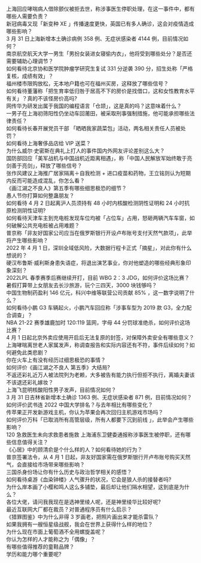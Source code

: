 上海回应哮喘病人借除颤仪被拒去世，称涉事医生停职处理，在这一事件中，都有哪些人需要负责？  
新冠病毒又现「新变种 XE 」传播速度更快，英国已有多人确诊，这会对疫情造成哪些影响？  
3 月 31 日上海新增本土确诊病例 358 例、无症状感染者 4144 例，目前情况如何？  
南京航空航天大学一男生「男扮女装进女寝偷内衣」，他将受到哪些处分？是否还需要辅助心理调节？  
如何看待北京协和医学院肿瘤学研究生复试 331 分逆袭 390 分，招生处称「严格复核，成绩有效」？  
福州楼市限购放松，无本地户籍也可在福州买房，这释放了哪些信号？  
如何看待董藩称「把生育率低归咎于居高不下的房价是找借口，这和女性教育水平有关」？真的不该怪房价高吗?  
网传华为研发出属于我国的编程语言「仓颉」，这是真的吗？这意味着什么？  
一男子在上海初筛阳性仍坐动车回莆田，被采取刑事强制措施，他可能承担哪些法律责任？  
如何看待长春开展党员干部 「晒晒我家蔬菜包」活动，两名相关责任人员被处罚？  
如何看待上海奢侈品店给 VIP 送菜？  
为什么威尔·史密斯在典礼上打人的事件国内外网友评论差别这么大？  
国防部回应「美军战机与中国战机近距离相遇」，称「中国人民解放军始终敢于亮剑善于亮剑」，释放了哪些信号？  
张作风建议上海推广居家隔离＋自我检测 + 进口疫苗和药物，王立铭则认为短期内反而可能造成混乱，你怎么看？  
《画江湖之不良人》第五季有哪些细思极恐的细节？  
愚人节你打算如何整蛊朋友？  
如何看待 4 月 2 日起离沪人员须持有 48 小时内核酸检测阴性证明和 24 小时抗原检测阴性证明?  
如何看待天津车主到充电桩发现车位均被「占位车」占用，怒砸两辆汽车车窗，如何破解公共充电桩被占用难题？  
普京称「非友好国家公司应当在俄罗斯银行开设卢布账号支付天然气款项」，此举将产生哪些影响？  
2022 年 4 月 1 日，深圳全域低风险，大数据行程卡正式「摘星」，对此你有什么想说的？  
硬汉布鲁斯·威利斯身患失语症，将退出演艺事业，你对他塑造的哪些经典形象印象深刻？  
2022LPL 春季赛季后赛继续开打，目前 WBG 2：3 JDG，如何评价这场比赛？  
暑假打算带上女朋友去长沙旅游，玩个三四天，3000 块钱够吗？  
中国生物制药盈利 146 亿元，科兴中维等联营公司贡献 85% ，这一数字说明了什么？  
如何看待小鹏 G3 车辆起火，小鹏汽车回应称「涉事车型为 2019 款 G3，全力配合调查」？  
NBA 21-22 赛季雄鹿加时 120:119 篮网，字母 44 分罚球准绝杀，如何评价这场比赛？  
4 月 1 日起北京外卖应使用开启后无法复原的封签，对保障外卖安全有哪些意义？  
上海哮喘离世老人家属发声，称调查报告和实际内容还有不符，事件后续如何？如何避免此类悲剧？  
你在火车上有没有经历过细思极恐的事情？  
如何评价《画江湖之不良人 第五季》大结局?  
不返还彩礼近万人被法院列为老赖，大多被告有能力执行但拒不执行，离婚夫妻该不该退还彩礼嫁妆？  
上海飞昆明核酸阳性男子发声，目前情况如何？  
3 月 31 日吉林省新增本土确诊 1363 例、无症状感染者 871 例，目前情况如何？  
如何评价武书连 2022 中国大学排名？与去年相比有哪些变化？  
传苹果正开发新游戏主机，你认为苹果会再次回归主机游戏市场吗？  
如何评价万科「已取消所有高管层级，所有人都要下沉到前线 」，此举会产生哪些影响？  
120 急救医生未向求救患者施救 上海浦东卫健委通报称涉事医生被停职，还有哪些信息值得关注？  
《心居》中的顾清俞是个什么样的人？如何看待她的行为？  
普京签署法令，从 4 月 1 日起，非友好国家需在俄罗斯银行开卢布账号购买天然气，会直接给市场带来哪些影响？  
三国杀身份场让你有什么历史与政治哲学相关的感悟？  
如何看待桌游《血染钟楼》人气骤升的状况，它会是狼人杀的接替者吗?  
为什么岸本画了小樱和鸣人这么多铺垫，最后却让他们隔水相望，这到底是为什么？  
各位大佬，请问我我现在是选神里绫人呢，还是神里绫华比较好呢?  
最近互联网大厂都在裁员？对普通程序员有什么启示？  
《猎罪图鉴》中为什么非得 3 岁画老，把照片画出来才能杀雷队？  
如果我拥有一艘恒星级战舰，我会在世界上获得什么样的地位？  
为什么现在市面上葡萄酒不全用螺旋盖呢？  
你认为怎样的人才能称之为「偶像」？  
有哪些值得推荐的童鞋品牌？  
学历和能力哪个重要呢?  
